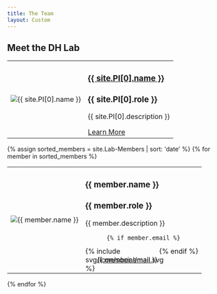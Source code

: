 ```yaml
---
title: The Team
layout: Custom
---
```


<h2 class="custom-heading">
Meet the DH Lab
</h2>
<!-- Wrapper to ensure consistent table width -->
<div class="team-table-wrapper">

  <!-- Table for Principal Investigator -->
  <table class="team-table">
    <tbody>
      <tr>
        <td>
          <img src="{{ site.PI[0].image }}" alt="{{ site.PI[0].name }}">
        </td>
        <td>
          <h3><a href="{{ '/PI-Page' | relative_url }}">{{ site.PI[0].name }}</a></h3>
          <h3>{{ site.PI[0].role }}</h3>
          <p>{{ site.PI[0].description }}</p>
          <a href="{{ '/PI-Page' | relative_url }}" class="link-button">Learn More</a>
        </td>
      </tr>
    </tbody>
  </table>

<!-- Table for Lab Members -->
{% assign sorted_members = site.Lab-Members | sort: 'date' %}
{% for member in sorted_members %}
  <table class="team-table">
    <tbody>
      <tr>
        <td>
          <img src="{{ member.image }}" alt="{{ member.name }}">
        </td>
        <td>
          <h3>{{ member.name }}</h3>
          <h3>{{ member.role }}</h3>
          <p>{{ member.description }}</p>

          {% if member.email %}

<p style="display: inline-flex; align-items: center;">
  <span style="width: 1.4em; height: 1.4em; margin-right: 0.3em; display: inline-flex; align-items: center;">
    {% include svg/icon/social/mail.svg %}
  </span>
  <a href="mailto:{{ member.email }}">{{ member.email }}</a>
</p>
          {% endif %}
        </td>
      </tr>
    </tbody>
  </table>
{% endfor %}



</div>
